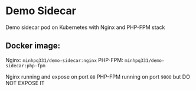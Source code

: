 # Demo Sidecar

Demo sidecar pod on Kubernetes with Nginx and PHP-FPM stack

## Docker image:

Nginx: `minhpq331/demo-sidecar:nginx`
PHP-FPM: `minhpq331/demo-sidecar:php-fpm`

Nginx running and expose on port `80`
PHP-FPM running on port `9000` but DO NOT EXPOSE IT